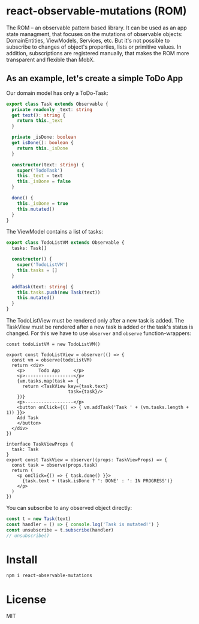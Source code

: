 # react-observable-mutations (ROM)

The ROM – an observable pattern based library. It can be used as an app state managment, that focuses on the mutations of observable objects: DomainEntities, ViewModels, Services, etc. But it's not possible to subscribe to changes of object's properties, lists or primitive values. In addition, subscriptions are registered manually, that makes the ROM more transparent and flexible than MobX.

## As an example, let's create a simple ToDo App
Our domain model has only a ToDo-Task:

```ts
export class Task extends Observable {
  private readonly _text: string
  get text(): string {
    return this._text
  }

  private _isDone: boolean
  get isDone(): boolean {
    return this._isDone
  }

  constructor(text: string) {
    super('TodoTask')
    this._text = text
    this._isDone = false
  }

  done() {
    this._isDone = true
    this.mutated()
  }
}

```

The ViewModel contains a list of tasks:

```ts
export class TodoListVM extends Observable {
  tasks: Task[]

  constructor() {
    super('TodoListVM')
    this.tasks = []
  }

  addTask(text: string) {
    this.tasks.push(new Task(text))
    this.mutated()
  }
}
```

The TodoListView must be rendered only after a new task is added.
The TaskView must be rendered after a new task is added or the task's status is changed.
For this we have to use `observer` and `observe` function-wrappers:

```tsx
const todoListVM = new TodoListVM()

export const TodoListView = observer(() => {
  const vm = observe(todoListVM)
  return <div>
    <p>     Todo App     </p>
    <p>------------------</p>
    {vm.tasks.map(task => {
      return <TaskView key={task.text}
                       task={task}/>
    })}
    <p>------------------</p>
    <button onClick={() => { vm.addTask('Task ' + (vm.tasks.length + 1)) }}>
    Add Task
    </button>
  </div>
})

interface TaskViewProps {
  task: Task
}
export const TaskView = observer((props: TaskViewProps) => {
  const task = observe(props.task)
  return (
    <p onClick={() => { task.done() }}>
      {task.text + (task.isDone ? ': DONE' : ': IN PROGRESS')}
    </p>
  )
})

```

You can subscribe to any observed object directly:
```ts
const t = new Task(text)
const handler = () => { console.log('Task is mutated!') }
const unsubscribe = t.subscribe(handler)
// unsubscribe()

```

# Install
```cli
npm i react-observable-mutations
```

# License
MIT
